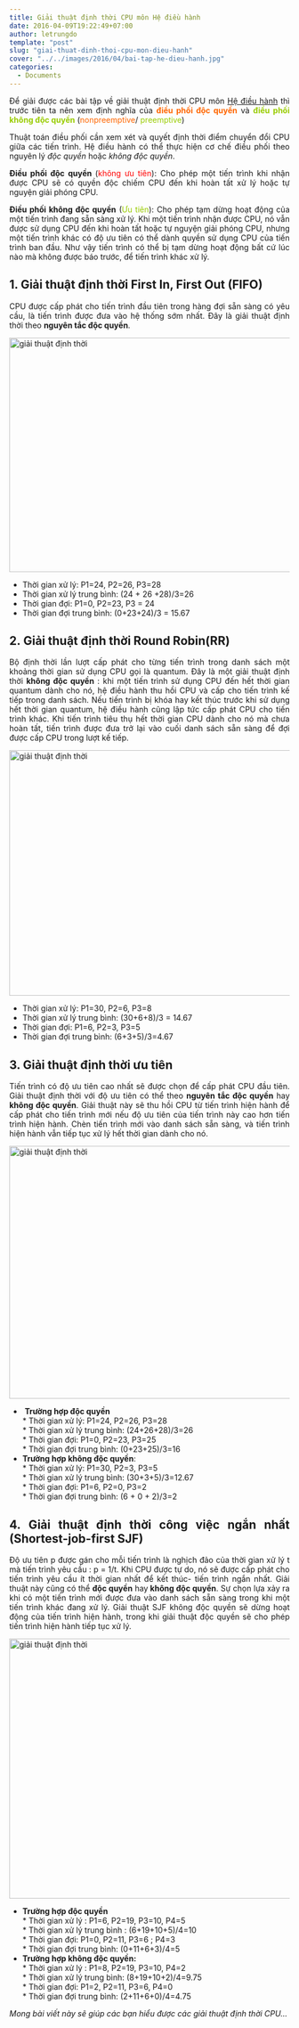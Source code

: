 ```yaml
---
title: Giải thuật định thời CPU môn Hệ điều hành
date: 2016-04-09T19:22:49+07:00
author: letrungdo
template: "post"
slug: "giai-thuat-dinh-thoi-cpu-mon-dieu-hanh"
cover: "../../images/2016/04/bai-tap-he-dieu-hanh.jpg"
categories:
  - Documents
---
```


<p id="id4559514" style="text-align: justify;">
  Để giải được các bài tập về giải thuật định thời CPU môn <a href="https://vi.wikipedia.org/wiki/H%E1%BB%87_%C4%91i%E1%BB%81u_h%C3%A0nh" target="_blank" rel="noopener">Hệ điều hành</a> thì trước tiên ta nên xem định nghĩa của <strong><span style="color: #ff6600;">điều phối độc quyền</span></strong> và <strong><span style="color: #99cc00;">điều phối không độc quyền</span></strong> (<span style="color: #ff6600;">nonpreemptive</span>/ <span style="color: #99cc00;">preemptive</span>)
</p>

<p id="id5615504" class="para" style="text-align: justify;">
  Thuật toán điều phối cần xem xét và quyết định thời điểm chuyển đổi CPU giữa các tiến trình. Hệ điều hành có thể thực hiện cơ chế điều phối theo nguyên lý <em class="emphasis">độc quyền </em>hoặc <em class="emphasis">không độc quyền</em>.
</p>

<p id="id3699378" class="para" style="text-align: justify;">
  <strong class="emphasis">Điều phối độc quyền </strong>(<span style="color: #ff0000;">không ưu tiên</span>): Cho phép một tiến trình khi nhận được CPU sẽ có quyền độc chiếm CPU đến khi hoàn tất xử lý hoặc tự nguyện giải phóng CPU.
</p>

<p id="id3791327" class="para" style="text-align: justify;">
  <strong>Điều phối không độc quyền</strong> (<span style="color: #99cc00;">Ưu tiên</span>): Cho phép tạm dừng hoạt động của một tiến trình đang sẵn sàng xử lý. Khi một tiến trình nhận được CPU, nó vẫn được sử dụng CPU đến khi hoàn tất hoặc tự nguyện giải phóng CPU, nhưng một tiến trình khác có độ ưu tiên có thể dành quyền sử dụng CPU của tiến trình ban đầu. Như vậy tiến trình có thể bị tạm dừng hoạt động bất cứ lúc nào mà không được báo trước, để tiến trình khác xử lý.
</p>

<h2 id="id4559514" style="text-align: justify;">
  1. Giải thuật định thời First In, First Out (FIFO)
</h2>

<p style="text-align: justify;">
  CPU được cấp phát cho tiến trình đầu tiên trong hàng đợi sẵn sàng có yêu cầu, là tiến trình được đưa vào hệ thống sớm nhất. Đây là giải thuật định thời theo <strong>nguyên tắc độc quyền</strong>.
</p>

<p style="text-align: justify;">
  <img class="aligncenter" src="http://i18.photobucket.com/albums/b109/pieras/fifo.jpg" alt="giải thuật định thời" width="626" height="421" />
</p>

<ul style="text-align: justify;">
  <li>
    Thời gian xử lý: P1=24, P2=26, P3=28
  </li>
  <li>
    Thời gian xử lý trung bình: (24 + 26 +28)/3=26
  </li>
  <li>
    Thời gian đợi: P1=0, P2=23, P3 = 24
  </li>
  <li>
    Thời gian đợi trung bình: (0+23+24)/3 = 15.67
  </li>
</ul>

<h2 style="text-align: justify;">
  2. Giải thuật định thời Round Robin(RR)
</h2>

<p style="text-align: justify;">
  Bộ định thời lần lượt cấp phát cho từng tiến trình trong danh sách một khoảng thời gian sử dụng CPU gọi là quantum. Đây là một giải thuật định thời <strong>không độc quyền</strong> : khi một tiến trình sử dụng CPU đến hết thời gian quantum dành cho nó, hệ điều hành thu hồi CPU và cấp cho tiến trình kế tiếp trong danh sách. Nếu tiến trình bị khóa hay kết thúc trước khi sử dụng hết thời gian quantum, hệ điều hành cũng lập tức cấp phát CPU cho tiến trình khác. Khi tiến trình tiêu thụ hết thời gian CPU dành cho nó mà chưa hoàn tất, tiến trình được đưa trở lại vào cuối danh sách sẵn sàng để đợi được cấp CPU trong lượt kế tiếp.
</p>

<p style="text-align: justify;">
  <img class="aligncenter" src="http://i18.photobucket.com/albums/b109/pieras/rr.jpg" alt="giải thuật định thời" width="673" height="441" />
</p>

<ul style="text-align: justify;">
  <li>
    Thời gian xử lý: P1=30, P2=6, P3=8
  </li>
  <li>
    Thời gian xử lý trung bình: (30+6+8)/3 = 14.67
  </li>
  <li>
    Thời gian đợi: P1=6, P2=3, P3=5
  </li>
  <li>
    Thời gian đợi trung bình: (6+3+5)/3=4.67
  </li>
</ul>

<h2 style="text-align: justify;">
  3. Giải thuật định thời ưu tiên
</h2>

<p style="text-align: justify;">
  Tiến trình có độ ưu tiên cao nhất sẽ được chọn để cấp phát CPU đầu tiên. Giải thuật định thời với độ ưu tiên có thể theo <strong>nguyên tắc độc quyền</strong> hay <strong>không độc quyền</strong>. Giải thuật này sẽ thu hồi CPU từ tiến trình hiện hành để cấp phát cho tiến trình mới nếu độ ưu tiên của tiến trình này cao hơn tiến trình hiện hành. Chèn tiến trình mới vào danh sách sẵn sàng, và tiến trình hiện hành vẫn tiếp tục xử lý hết thời gian dành cho nó.
</p>

<p style="text-align: justify;">
  <img class="aligncenter" src="http://i18.photobucket.com/albums/b109/pieras/douutien.jpg" alt="giải thuật định thời" width="651" height="454" />
</p>

<ul style="text-align: justify;">
  <li>
     <strong>Trường hợp độc quyền</strong><br /> * Thời gian xử lý: P1=24, P2=26, P3=28<br /> * Thời gian xử lý trung bình: (24+26+28)/3=26<br /> * Thời gian đợi: P1=0, P2=23, P3=25<br /> * Thời gian đợi trung bình: (0+23+25)/3=16
  </li>
  <li>
    <strong>Trường hợp không độc quyền</strong>:<br /> * Thời gian xử lý: P1=30, P2=3, P3=5<br /> * Thời gian xử lý trung bình: (30+3+5)/3=12.67<br /> * Thời gian đợi: P1=6, P2=0, P3=2<br /> * Thời gian đợi trung bình: (6 + 0 + 2)/3=2
  </li>
</ul>

<h2 style="text-align: justify;">
  4. Giải thuật định thời công việc ngắn nhất (Shortest-job-first SJF)
</h2>

<p style="text-align: justify;">
  Độ ưu tiên p được gán cho mỗi tiến trình là nghịch đảo của thời gian xử lý t mà tiến trình yêu cầu : p = 1/t. Khi CPU được tự do, nó sẽ được cấp phát cho tiến trình yêu cầu ít thời gian nhất để kết thúc- tiến trình ngắn nhất. Giải thuật này cũng có thể <strong>độc quyền</strong> hay<strong> không độc quyền</strong>. Sự chọn lựa xảy ra khi có một tiến trình mới được đưa vào danh sách sẵn sàng trong khi một tiến trình khác đang xử lý. Giải thuật SJF không độc quyền sẽ dừng hoạt động của tiến trình hiện hành, trong khi giải thuật độc quyền sẽ cho phép tiến trình hiện hành tiếp tục xử lý.
</p>

<p style="text-align: justify;">
  <img class="aligncenter" src="http://i18.photobucket.com/albums/b109/pieras/sjf.jpg" alt="giải thuật định thời" width="544" height="467" />
</p>

<ul style="text-align: justify;">
  <li>
    <strong>Trường hợp độc quyền</strong><br /> * Thời gian xử lý : P1=6, P2=19, P3=10, P4=5<br /> * Thời gian xử lý trung bình : (6+19+10+5)/4=10<br /> * Thời gian đợi: P1=0, P2=11, P3=6 ; P4=3<br /> * Thời gian đợi trung bình: (0+11+6+3)/4=5
  </li>
  <li>
    <strong>Trường hợp không độc quyền:</strong><br /> * Thời gian xử lý : P1=8, P2=19, P3=10, P4=2<br /> * Thời gian xử lý trung bình: (8+19+10+2)/4=9.75<br /> * Thời gian đợi: P1=2, P2=11, P3=6, P4=0<br /> * Thời gian đợi trung bình: (2+11+6+0)/4=4.75
  </li>
</ul>

<p style="text-align: justify;">
  <em>Mong bài viết này sẽ giúp các bạn hiểu được các giải thuật định thời CPU...</em>
</p>
